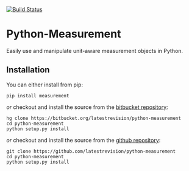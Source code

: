 [![Build Status](https://travis-ci.org/latestrevision/python-measurement.png?branch=master)](https://travis-ci.org/latestrevision/python-measurement)

Python-Measurement
==================

Easily use and manipulate unit-aware measurement objects in Python.

Installation
------------

You can either install from pip:

    pip install measurement

*or* checkout and install the source from the [bitbucket repository](https://bitbucket.org/latestrevision/python-measurement):

    hg clone https://bitbucket.org/latestrevision/python-measurement
    cd python-measurement
    python setup.py install

*or* checkout and install the source from the [github repository](https://github.com/latestrevision/python-measurement):

    git clone https://github.com/latestrevision/python-measurement
    cd python-measurement
    python setup.py install
